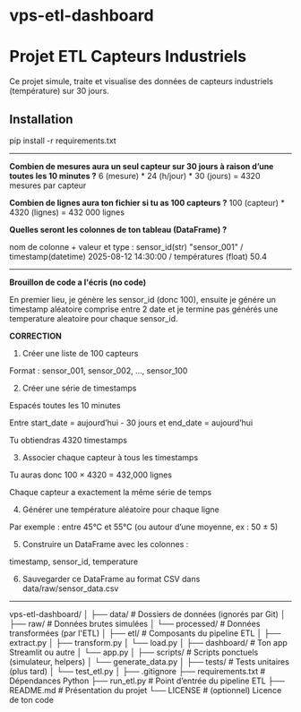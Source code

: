 # vps-etl-dashboard

# Projet ETL Capteurs Industriels

Ce projet simule, traite et visualise des données de capteurs industriels (température) sur 30 jours.

## Installation
pip install -r requirements.txt

-------------------------------------------

**Combien de mesures aura un seul capteur sur 30 jours à raison d’une toutes les 10 minutes ?**
6 (mesure) * 24 (h/jour) * 30 (jours) = 4320 mesures par capteur

**Combien de lignes aura ton fichier si tu as 100 capteurs ?**
100 (capteur) * 4320 (lignes) = 432 000 lignes

**Quelles seront les colonnes de ton tableau (DataFrame) ?**

nom de colonne + valeur et type : sensor_id(str) "sensor_001" / timestamp(datetime) 2025-08-12 14:30:00 / températures (float) 50.4

--------------------------------------------

**Brouillon de code a l'écris (no code)**

En premier lieu, je génère les sensor_id (donc 100), ensuite je génére un timestamp aléatoire comprise entre 2 date et je termine pas générés une temperature aleatoire pour chaque sensor_id.

**CORRECTION**

1. Créer une liste de 100 capteurs

Format : sensor_001, sensor_002, ..., sensor_100


2. Créer une série de timestamps

Espacés toutes les 10 minutes

Entre start_date = aujourd’hui - 30 jours et end_date = aujourd’hui

Tu obtiendras 4320 timestamps


3. Associer chaque capteur à tous les timestamps

Tu auras donc 100 × 4320 = 432,000 lignes

Chaque capteur a exactement la même série de temps


4. Générer une température aléatoire pour chaque ligne

Par exemple : entre 45°C et 55°C (ou autour d’une moyenne, ex : 50 ± 5)


5. Construire un DataFrame avec les colonnes :

timestamp, sensor_id, temperature


6. Sauvegarder ce DataFrame au format CSV dans data/raw/sensor_data.csv

-----------------------------------------

vps-etl-dashboard/
│
├── data/                      # Dossiers de données (ignorés par Git)
│   ├── raw/                  # Données brutes simulées
│   └── processed/            # Données transformées (par l'ETL)
│
├── etl/                      # Composants du pipeline ETL
│   ├── extract.py
│   ├── transform.py
│   └── load.py
│
├── dashboard/                # Ton app Streamlit ou autre
│   └── app.py
│
├── scripts/                  # Scripts ponctuels (simulateur, helpers)
│   └── generate_data.py
│
├── tests/                    # Tests unitaires (plus tard)
│   └── test_etl.py
│
├── .gitignore
├── requirements.txt          # Dépendances Python
├── run_etl.py                # Point d’entrée du pipeline ETL
├── README.md                 # Présentation du projet
└── LICENSE                   # (optionnel) Licence de ton code